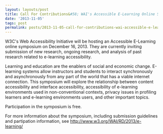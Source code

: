 ```yaml
---
layout: layouts/post
title: Call For Contributions&#58; WAI's Accessible E-Learning Online Symposium
date: '2013-11-05'
tags: post
permalink: posts/2013-11-05-call-for-contributions-wai-accessible-e-learning-online-symposium.html
---
```

<p>
W3C's Web Accessibility Initiative will be hosting an Accessible E-Learning
online symposium on December 16, 2013. They are currently inviting submission of
new research, ongoing research, and analysis of past research related to e-learning accessibility.
</p>
<p>
Learning and education are the enablers of social and economic change. E-learning
systems allow instructors and students to interact synchronously and asynchronously
from any part of the world that has a viable internet connection. This symposium will
explore the relationship between content accessibility and interface accessibility,
accessibility of e-learning environments used in non-conventional contexts,
privacy issues in profiling learners and e-learning environments users, and other important topics.
</p>
<p>
Participation in the symposium is free.
</p>
<p>
For more information about the symposium, including submission guidelines and partipation information, see
<a title="http://www.w3.org/WAI/RD/2013/e-learning/" href="http://www.w3.org/WAI/RD/2013/e-learning/">http://www.w3.org/WAI/RD/2013/e-learning/</a>
</p>
